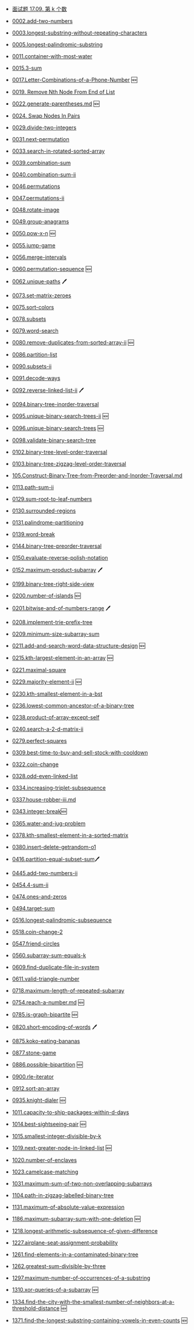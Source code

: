 - [面试题 17.09. 第 k 个数](../problems/get-kth-magic-number-lcci.md)

- [0002.add-two-numbers](../problems/2.add-two-numbers.md)
- [0003.longest-substring-without-repeating-characters](../problems/3.longest-substring-without-repeating-characters.md)
- [0005.longest-palindromic-substring](../problems/5.longest-palindromic-substring.md)
- [0011.container-with-most-water](../problems/11.container-with-most-water.md)
- [0015.3-sum](../problems/15.3sum.md)
- [0017.Letter-Combinations-of-a-Phone-Number](../problems/17.Letter-Combinations-of-a-Phone-Number.md) 🆕
- [0019. Remove Nth Node From End of List](../problems/19.removeNthNodeFromEndofList.md)
- [0022.generate-parentheses.md](../problems/22.generate-parentheses.md) 🆕
- [0024. Swap Nodes In Pairs](../problems/24.swapNodesInPairs.md)
- [0029.divide-two-integers](../problems/29.divide-two-integers.md)
- [0031.next-permutation](../problems/31.next-permutation.md)
- [0033.search-in-rotated-sorted-array](../problems/33.search-in-rotated-sorted-array.md)
- [0039.combination-sum](../problems/39.combination-sum.md)
- [0040.combination-sum-ii](../problems/40.combination-sum-ii.md)
- [0046.permutations](../problems/46.permutations.md)
- [0047.permutations-ii](../problems/47.permutations-ii.md)
- [0048.rotate-image](../problems/48.rotate-image.md)
- [0049.group-anagrams](../problems/49.group-anagrams.md)
- [0050.pow-x-n](../problems/50.pow-x-n.md) 🆕
- [0055.jump-game](../problems/55.jump-game.md)
- [0056.merge-intervals](../problems/56.merge-intervals.md)
- [0060.permutation-sequence](../problems/60.permutation-sequence.md) 🆕
- [0062.unique-paths](../problems/62.unique-paths.md) 🖊
- [0073.set-matrix-zeroes](../problems/73.set-matrix-zeroes.md)
- [0075.sort-colors](../problems/75.sort-colors.md)
- [0078.subsets](../problems/78.subsets.md)
- [0079.word-search](../problems/79.word-search-en.md)
- [0080.remove-duplicates-from-sorted-array-ii](../problems/80.remove-duplicates-from-sorted-array-ii.md) 🆕
- [0086.partition-list](../problems/86.partition-list.md)
- [0090.subsets-ii](../problems/90.subsets-ii.md)
- [0091.decode-ways](../problems/91.decode-ways.md)
- [0092.reverse-linked-list-ii](../problems/92.reverse-linked-list-ii.md) 🖊
- [0094.binary-tree-inorder-traversal](../problems/94.binary-tree-inorder-traversal.md)
- [0095.unique-binary-search-trees-ii](../problems/95.unique-binary-search-trees-ii.md) 🆕
- [0096.unique-binary-search-trees](../problems/96.unique-binary-search-trees.md) 🆕
- [0098.validate-binary-search-tree](../problems/98.validate-binary-search-tree.md)
- [0102.binary-tree-level-order-traversal](../problems/102.binary-tree-level-order-traversal.md)
- [0103.binary-tree-zigzag-level-order-traversal](../problems/103.binary-tree-zigzag-level-order-traversal.md)
- [105.Construct-Binary-Tree-from-Preorder-and-Inorder-Traversal.md](../problems/105.Construct-Binary-Tree-from-Preorder-and-Inorder-Traversal.md)
- [0113.path-sum-ii](../problems/113.path-sum-ii.md)
- [0129.sum-root-to-leaf-numbers](../problems/129.sum-root-to-leaf-numbers.md)
- [0130.surrounded-regions](../problems/130.surrounded-regions.md)
- [0131.palindrome-partitioning](../problems/131.palindrome-partitioning.md)
- [0139.word-break](../problems/139.word-break.md)
- [0144.binary-tree-preorder-traversal](../problems/144.binary-tree-preorder-traversal.md)
- [0150.evaluate-reverse-polish-notation](../problems/150.evaluate-reverse-polish-notation.md)
- [0152.maximum-product-subarray](../problems/152.maximum-product-subarray.md) 🖊
- [0199.binary-tree-right-side-view](../problems/199.binary-tree-right-side-view.md)
- [0200.number-of-islands](../problems/200.number-of-islands.md) 🆕
- [0201.bitwise-and-of-numbers-range](../problems/201.bitwise-and-of-numbers-range.md) 🖊
- [0208.implement-trie-prefix-tree](../problems/208.implement-trie-prefix-tree.md)
- [0209.minimum-size-subarray-sum](../problems/209.minimum-size-subarray-sum.md)
- [0211.add-and-search-word-data-structure-design](../problems/211.add-and-search-word-data-structure-design.md) 🆕
- [0215.kth-largest-element-in-an-array](../problems/215.kth-largest-element-in-an-array.md) 🆕
- [0221.maximal-square](../problems/221.maximal-square.md)
- [0229.majority-element-ii](../problems/229.majority-element-ii.md) 🆕
- [0230.kth-smallest-element-in-a-bst](../problems/230.kth-smallest-element-in-a-bst.md)
- [0236.lowest-common-ancestor-of-a-binary-tree](../problems/236.lowest-common-ancestor-of-a-binary-tree.md)
- [0238.product-of-array-except-self](../problems/238.product-of-array-except-self.md)
- [0240.search-a-2-d-matrix-ii](../problems/240.search-a-2-d-matrix-ii.md)
- [0279.perfect-squares](../problems/279.perfect-squares.md)
- [0309.best-time-to-buy-and-sell-stock-with-cooldown](../problems/309.best-time-to-buy-and-sell-stock-with-cooldown.md)
- [0322.coin-change](../problems/322.coin-change.md)
- [0328.odd-even-linked-list](../problems/328.odd-even-linked-list.md)
- [0334.increasing-triplet-subsequence](../problems/334.increasing-triplet-subsequence.md)
- [0337.house-robber-iii.md](../problems/337.house-robber-iii.md)
- [0343.integer-break](../problems/343.integer-break.md)🆕
- [0365.water-and-jug-problem](../problems/365.water-and-jug-problem.md)
- [0378.kth-smallest-element-in-a-sorted-matrix](../problems/378.kth-smallest-element-in-a-sorted-matrix.md)
- [0380.insert-delete-getrandom-o1](../problems/380.insert-delete-getrandom-o1.md)
- [0416.partition-equal-subset-sum](../problems/416.partition-equal-subset-sum.md)🖊
- [0445.add-two-numbers-ii](../problems/445.add-two-numbers-ii.md)
- [0454.4-sum-ii](../problems/454.4-sum-ii.md)
- [0474.ones-and-zeros](../problems/474.ones-and-zeros-en.md)
- [0494.target-sum](../problems/494.target-sum.md)
- [0516.longest-palindromic-subsequence](../problems/516.longest-palindromic-subsequence.md)
- [0518.coin-change-2](../problems/518.coin-change-2.md)
- [0547.friend-circles](../problems/547.friend-circles-en.md)
- [0560.subarray-sum-equals-k](../problems/560.subarray-sum-equals-k.md)
- [0609.find-duplicate-file-in-system](../problems/609.find-duplicate-file-in-system.md)
- [0611.valid-triangle-number](../problems/611.valid-triangle-number.md)
- [0718.maximum-length-of-repeated-subarray](../problems/718.maximum-length-of-repeated-subarray.md)
- [0754.reach-a-number.md](../problems/754.reach-a-number.md) 🆕
- [0785.is-graph-bipartite](../problems/785.is-graph-bipartite.md) 🆕
- [0820.short-encoding-of-words](../problems/820.short-encoding-of-words.md) 🖊
- [0875.koko-eating-bananas](../problems/875.koko-eating-bananas.md)
- [0877.stone-game](../problems/877.stone-game.md)
- [0886.possible-bipartition](../problems/886.possible-bipartition.md) 🆕
- [0900.rle-iterator](../problems/900.rle-iterator.md)
- [0912.sort-an-array](../problems/912.sort-an-array.md)
- [0935.knight-dialer](../problems/935.knight-dialer.md) 🆕
- [1011.capacity-to-ship-packages-within-d-days](../problems/1011.capacity-to-ship-packages-within-d-days.md)
- [1014.best-sightseeing-pair](../problems/1014.best-sightseeing-pair.md) 🆕
- [1015.smallest-integer-divisible-by-k](../problems/1015.smallest-integer-divisible-by-k.md)
- [1019.next-greater-node-in-linked-list](../problems/1019.next-greater-node-in-linked-list.md) 🆕
- [1020.number-of-enclaves](../problems/1020.number-of-enclaves.md)
- [1023.camelcase-matching](../problems/1023.camelcase-matching.md)
- [1031.maximum-sum-of-two-non-overlapping-subarrays](../problems/1031.maximum-sum-of-two-non-overlapping-subarrays.md)
- [1104.path-in-zigzag-labelled-binary-tree](../problems/1104.path-in-zigzag-labelled-binary-tree.md)
- [1131.maximum-of-absolute-value-expression](../problems/1131.maximum-of-absolute-value-expression.md)
- [1186.maximum-subarray-sum-with-one-deletion](../problems/1186.maximum-subarray-sum-with-one-deletion.md) 🆕
- [1218.longest-arithmetic-subsequence-of-given-difference](../problems/1218.longest-arithmetic-subsequence-of-given-difference.md)
- [1227.airplane-seat-assignment-probability](../problems/1227.airplane-seat-assignment-probability.md)
- [1261.find-elements-in-a-contaminated-binary-tree](../problems/1261.find-elements-in-a-contaminated-binary-tree.md)
- [1262.greatest-sum-divisible-by-three](../problems/1262.greatest-sum-divisible-by-three.md)
- [1297.maximum-number-of-occurrences-of-a-substring](../problems/1297.maximum-number-of-occurrences-of-a-substring.md)
- [1310.xor-queries-of-a-subarray](../problems/1310.xor-queries-of-a-subarray.md) 🆕
- [1334.find-the-city-with-the-smallest-number-of-neighbors-at-a-threshold-distance](../problems/1334.find-the-city-with-the-smallest-number-of-neighbors-at-a-threshold-distance.md) 🆕
- [1371.find-the-longest-substring-containing-vowels-in-even-counts](../problems/1371.find-the-longest-substring-containing-vowels-in-even-counts.md) 🆕
